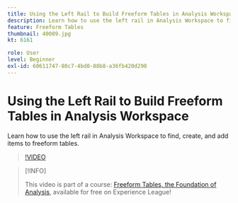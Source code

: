 ```yaml
---
title: Using the Left Rail to Build Freeform Tables in Analysis Workspace
description: Learn how to use the left rail in Analysis Workspace to find, create, and add items to freeform tables.
feature: Freeform Tables
thumbnail: 40089.jpg
kt: 6161

role: User
level: Beginner
exl-id: 60611747-80c7-4bd0-88b8-a36fb420d290
---
```

# Using the Left Rail to Build Freeform Tables in Analysis Workspace

Learn how to use the left rail in Analysis Workspace to find, create, and add items to freeform tables.

>[!VIDEO](https://video.tv.adobe.com/v/40089/?quality=12&learn=on)

>[!INFO]
>
> This video is part of a course: [Freeform Tables, the Foundation of Analysis](https://experienceleague.adobe.com/?recommended=Analytics-U-1-2020.3), available for free on Experience League!
